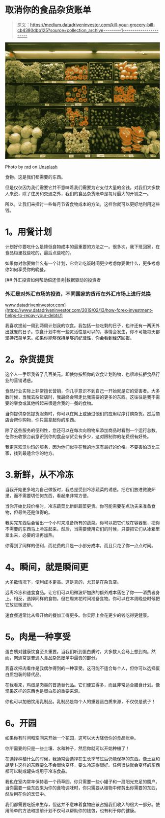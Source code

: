 # 取消你的食品杂货账单

> 原文：<https://medium.datadriveninvestor.com/kill-your-grocery-bill-cb4380dbb125?source=collection_archive---------1----------------------->

![](img/76d55928df93ed6f55420fc90fc34f9a.png)

Photo by [nrd](https://unsplash.com/@nicotitto?utm_source=medium&utm_medium=referral) on [Unsplash](https://unsplash.com?utm_source=medium&utm_medium=referral)

食物。这是我们都需要的东西。

但是仅仅因为我们需要它并不意味着我们需要为它支付大量的金钱。对我们大多数人来说，除了住房和交通之外，我们的食品杂货账单是每月最大的开销之一。

所以，让我们来探讨一些每月节省食物成本的方法，这样你就可以更好地利用这些钱。

# **1。用餐计划**

计划好你要吃什么是降低食物成本的最重要的方法之一。很多次，我下班回家，在食品柜里找些吃的，最后点些吃的。

如果你对你要做什么有一个计划，它会让吃饭时间更少考虑你要做什么，更多考虑你如何享受你的晚餐。

[](https://www.datadriveninvestor.com/2019/02/13/how-forex-investment-helps-to-repay-your-debts/) [## 外汇投资如何帮助偿还债务|数据驱动的投资者

### 外汇是对外汇市场的投资，不同国家的货币在外汇市场上进行兑换

www.datadriveninvestor.com](https://www.datadriveninvestor.com/2019/02/13/how-forex-investment-helps-to-repay-your-debts/) 

我喜欢提前一周到两周计划我的饮食。我包括一些吃剩的日子，也许还有一两天外出就餐的日子。饮食计划中有一些灵活性是可以的，事情会发生，你不可能每天都坚持按菜单来。如果你能够保持足够的纪律性，你会看到经济回报。

# **2。杂货提货**

这个人一手帮我省了几百美元。即使你按照你的饮食计划购物，也很难抗拒食品行业的营销诱惑。

食品行业实际上非常擅长营销，你几乎意识不到自己一开始就是它的受害者。大多数时候，当我去杂货店时，我最终会带走比我需要的更多的东西。这往往是我不需要的零食或其他听起来很适合我的一餐的食物。

当你提供杂货提货服务时，你可以在网上或通过他们的应用程序订购杂货。然后商店会帮你购物，你只需拿起你的东西。

除了这些服务的便利性，您还可以在每次向购物车添加商品时看到一个运行总数。在你去收银台前意识到你的食品杂货会有多少，这对限制你的花费很有好处。

我更喜欢沃尔玛的服务，因为他们似乎在我的地区有最好的价格。不要害怕货比三家，找到最适合你的地方。

# 3.新鲜，从不冷冻

当我开始更多地为自己做饭时，我总是受到冷冻蔬菜的诱惑。把它们放进微波炉里，而不需要切任何东西，看起来非常方便。

当你开始比较价格时，冷冻蔬菜比新鲜蔬菜更贵。你可能需要花点功夫来准备食物，但最终还是值得的。

我买完东西后会留出一个小时来准备所有的蔬菜。你可以把它们放在容器里，把你不需要的东西马上冷冻起来。然后，当需要使用它们的时候，只要把它们从冰箱里拿出来，必要的话再加热。

你得到了同样的便利，而花费的只是一小部分成本，而且只花了你一点点时间。

# **4。瞬间，就是瞬间更**

大多数情况下，便利成本更高。这是真的，尤其是在杂货店。

远离冷冻和速食食品。让它们可以用微波炉加热的额外成本落在了你——消费者身上。相反，选择同样的食物，但在周末花时间准备食物。你可以在本周晚些时候把它放进微波炉。

速食餐通常比从零开始的餐加工得更多。你实际上会花更少的钱吃得更健康。

# **5。肉是一种享受**

蛋白质对健康饮食至关重要。当我们听到蛋白质时，大多数人会马上想到肉。然而，肉通常是普通人食品杂货账单中最贵的部分。

我喜欢把肉看作是我偶尔得到的一种享受。这可能不适合每个人，但你可以选择蛋白质包装的替代品。

在我看来，鸡蛋是肉类的首选替代品。它们便宜得多，而且非常适合膳食计划。像坚果这样的东西也是蛋白质的重要来源。

你也可以加倍饮用乳制品。乳制品是每个人的重要蛋白质来源，不仅仅是孩子！

# **6。开园**

如果你有时间和空间来开始一个花园，这可以大大降低你的食品账单。

你所需要的只是一些土壤、水和种子，然后你就可以开始种植了！

在选择种植什么的时候，我通常会选择在生长季节过后仍能保存的东西。像土豆和胡萝卜这样的东西要么不会很快变坏，要么冷冻得很好。任何很快就会变坏的东西都可以制成罐头或用于冷冻食品。

我也在室内常年保持着一个药草园。你只需要一些小罐子和一扇阳光充足的窗户。当你需要一些东西来为你的食物调味时，你只需要从植物中修剪出你需要的东西，然后用在你的烹饪中。

我们都需要吃饭来生存，但这并不意味着食物应该占据我们收入的很大一部分。使用简单的方法和提前计划不仅可以帮助你的钱包，也有利于你的健康。